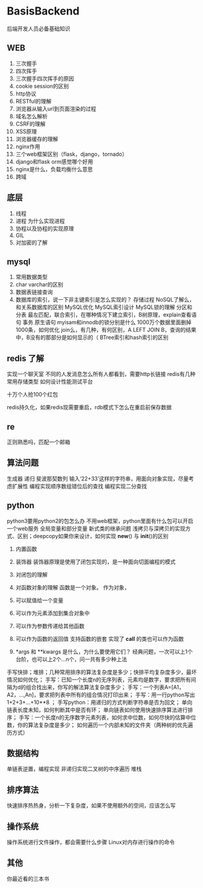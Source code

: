 # BasisBackend
后端开发人员必备基础知识

## WEB
1. 三次握手
1. 四次挥手
1. 三次握手四次挥手的原因
1. cookie session的区别
1. http协议 
1. RESTful的理解
1. 浏览器从输入url到页面渲染的过程
1. 域名怎么解析
1. CSRF的理解
1. XSS原理
1. 浏览器缓存的理解
1. nginx作用 
1. 三个web框架区别（flask，django，tornado） 
1. django和flask orm感觉哪个好用 
1. nginx是什么，负载均衡什么意思
1. 跨域

## 底层
1. 线程
1. 进程
为什么实现进程
1. 协程以及协程的实现原理
1. GIL
1. 对加密的了解

## mysql
1. 常用数据类型
1. char varchar的区别
1. 数据表链接查询
1. 数据库的索引，说一下非主键索引是怎么实现的？
存储过程
NoSQL了解么，和关系数据库的区别
MySQL优化
MySQL索引设计
MySQL锁的理解
分区和分表
最左匹配，联合索引，在哪种情况下建立索引，B树原理，explain查看语句
事务
原生语句
myisam和innodb的锁分别是什么 
1000万个数据里面删掉1000条，如何优化 
join么，有几种，有何区别，A LEFT JOIN B，查询的结果中，B没有的那部分是如何显示的（
BTree索引和hash索引的区别

## redis 了解
实现一个聊天室 不同的人发消息怎么所有人都看到，需要http长链接
redis有几种常用存储类型
如何设计性能测试平台

十万个人抢100个红包

redis持久化，如果redis现需要重启，rdb模式下怎么在重启前保存数据 

## re
正则熟悉吗，匹配一个邮箱
## 算法问题
生成器 递归
斐波那契数列
输入‘22+33’这样的字符串，用面向对象实现，尽量考虑扩展性
编程实现顺序数组错位后的查找
编程实现二分查找

## python
python3要用python2的包怎么办 
不用web框架，python里面有什么包可以开启一个web服务 
全局变量和部分变量
新式类的继承问题
浅拷贝与深拷贝的实现方式、区别；deepcopy如果你来设计，如何实现
__new__() 与 __init__()的区别
1. 内置函数
1. 装饰器
装饰器原理是使用了闭包实现的，是一种面向切面编程的模式
1. 对闭包的理解
1. 对函数对象的理解
函数是一个对象。
作为对象，

1. 可以赋值给一个变量
2. 可以作为元素添加到集合对象中
3. 可以作为参数传递给其他函数
4. 可以作为函数的返回值
支持函数的嵌套
实现了 __call__ 的类也可以作为函数

1. *args 和 **kwargs 是什么，为什么要使用它们？
经典问题，一次可以上1个台阶，也可以上2个...n个，问一共有多少种上法

手写快排；堆排；几种常用排序的算法复杂度是多少；快排平均复杂度多少，最坏情况如何优化； 
手写：已知一个长度n的无序列表，元素均是数字，要求把所有间隔为d的组合找出来，你写的解法算法复杂度多少； 
手写：一个列表A=[A1，A2，…,An]，要求把列表中所有的组合情况打印出来； 
手写：用一行python写出1+2+3+…+10**8 ； 
手写python：用递归的方式判断字符串是否为回文； 
单向链表长度未知，如何判断其中是否有环； 
单向链表如何使用快速排序算法进行排序； 
手写：一个长度n的无序数字元素列表，如何求中位数，如何尽快的估算中位数，你的算法复杂度是多少； 
如何遍历一个内部未知的文件夹（两种树的优先遍历方式）

## 数据结构
单链表逆置，编程实现
非递归实现二叉树的中序遍历
堆栈


## 排序算法
快速排序热热身，分析一下复杂度，如果不使用额外的空间，应该怎么写

## 操作系统
操作系统进行文件操作，都会需要什么步骤
Linux对内存进行操作的命令

## 其他
你最近看的三本书